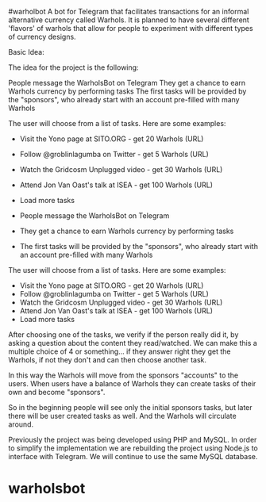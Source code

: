 #warholbot A bot for Telegram that facilitates transactions for an informal alternative currency called Warhols. It is planned to have several different 'flavors' of warhols that allow for people to experiment with different types of currency designs.

Basic Idea:

The idea for the project is the following:


People message the WarholsBot on Telegram
They get a chance to earn Warhols currency by performing tasks
The first tasks will be provided by the "sponsors", who already start with an account pre-filled with many Warhols

The user will choose from a list of tasks. Here are some examples:

* Visit the Yono page at SITO.ORG - get 20 Warhols (URL)
* Follow @groblinlagumba on Twitter - get 5 Warhols (URL)
* Watch the Gridcosm Unplugged video - get 30 Warhols (URL)
* Attend Jon Van Oast's talk at ISEA - get 100 Warhols (URL)
* Load more tasks

* People message the WarholsBot on Telegram
* They get a chance to earn Warhols currency by performing tasks
* The first tasks will be provided by the "sponsors", who already start with an account pre-filled with many Warhols

The user will choose from a list of tasks. Here are some examples:

* Visit the Yono page at SITO.ORG - get 20 Warhols (URL)
* Follow @groblinlagumba on Twitter - get 5 Warhols (URL)
* Watch the Gridcosm Unplugged video - get 30 Warhols (URL)
* Attend Jon Van Oast's talk at ISEA - get 100 Warhols (URL)
* Load more tasks


After choosing one of the tasks, we verify if the person really did it, by asking a question about the content they read/watched. We can make this a multiple choice of 4 or something… if they answer right they get the Warhols, if not they don't and can then choose another task.

In this way the Warhols will move from the sponsors "accounts" to the users. When users have a balance of Warhols they can create tasks of their own and become "sponsors". 

So in the beginning people will see only the initial sponsors tasks, but later there will be user created tasks as well. And the Warhols will circulate around.

Previously the project was being developed using PHP and MySQL. In order to simplify the implementation we are rebuilding the project using Node.js to interface with Telegram. We will continue to use the same MySQL database.
# warholsbot 
